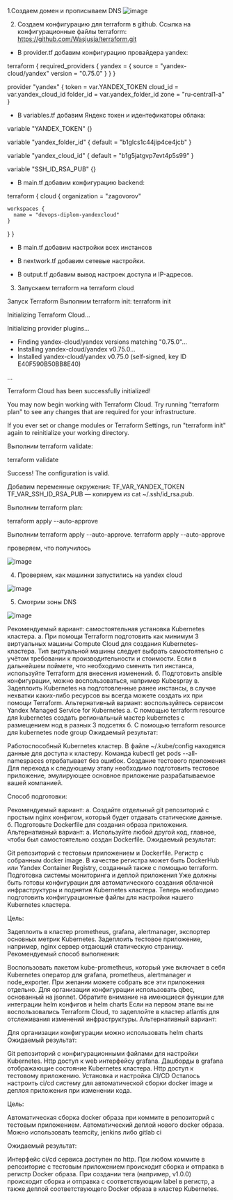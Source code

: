 

1.Создаем домен и прописываем DNS
![image](https://user-images.githubusercontent.com/91008731/189588264-7e147679-2836-4975-9273-eae7a46487d6.png)

2. Создаем конфигурацию для terraform в github. Ссылка на конфигурационные файлы terraform: https://github.com/Wasjusja/terraform.git

- В provider.tf добавим конфигурацию провайдера yandex:

terraform {
  required_providers {
    yandex = {
      source  = "yandex-cloud/yandex"
      version = "0.75.0"
    }
  }
}

provider "yandex" {
  token     = var.YANDEX_TOKEN
  cloud_id  = var.yandex_cloud_id
  folder_id = var.yandex_folder_id
  zone      = "ru-central1-a"
}


 - В variables.tf добавим Яндекс токен и идентефикаторы облака:

variable "YANDEX_TOKEN" {}

variable "yandex_folder_id" {
  default = "b1glcs1c44jip4ce4jcb"
}

variable "yandex_cloud_id" {
  default = "b1g5jatgvp7evt4p5s99"
}

variable "SSH_ID_RSA_PUB" {}


 - В main.tf добавим конфигурацию backend:

terraform {
  cloud {
    organization = "zagovorov"

    workspaces {
      name = "devops-diplom-yandexcloud"
    }
  }
}


 - В main.tf добавим настройки всех инстансов

-  В nextwork.tf добавим сетевые настройки.
-  В output.tf добавим вывод настроек доступа и IP-адресов.


3. Запускаем terraform на terraform cloud

Запуск Terraform
Выполним terraform init:
terraform init


Initializing Terraform Cloud...

Initializing provider plugins...
- Finding yandex-cloud/yandex versions matching "0.75.0"...
- Installing yandex-cloud/yandex v0.75.0...
- Installed yandex-cloud/yandex v0.75.0 (self-signed, key ID E40F590B50BB8E40)

...

Terraform Cloud has been successfully initialized!

You may now begin working with Terraform Cloud. Try running "terraform plan" to
see any changes that are required for your infrastructure.

If you ever set or change modules or Terraform Settings, run "terraform init"
again to reinitialize your working directory.

Выполним terraform validate:

terraform validate

Success! The configuration is valid.

Добавим переменные окружения:
TF_VAR_YANDEX_TOKEN 
TF_VAR_SSH_ID_RSA_PUB — копируем из cat ~/.ssh/id_rsa.pub.

Выполним terraform plan:

terraform apply --auto-approve

Выполним terraform apply --auto-approve.
terraform apply --auto-approve

проверяем,  что получилось

![image](https://user-images.githubusercontent.com/91008731/189588527-8d9d7999-1247-47ec-99a1-cfc8e6a28c9d.png)

4. Проверяем,  как машинки запустились на yandex cloud

![image](https://user-images.githubusercontent.com/91008731/189745940-b0fbb8d0-523a-426d-9906-79ec1d371e04.png)

5. Смотрим зоны DNS

![image](https://user-images.githubusercontent.com/91008731/189747371-95d6252d-eb3f-4309-8f61-9072b1f26f23.png)



Рекомендуемый вариант: самостоятельная установка Kubernetes кластера.
а. При помощи Terraform подготовить как минимум 3 виртуальных машины Compute Cloud для создания Kubernetes-кластера. Тип виртуальной машины следует выбрать самостоятельно с учётом требовании к производительности и стоимости. Если в дальнейшем поймете, что необходимо сменить тип инстанса, используйте Terraform для внесения изменений.
б. Подготовить ansible конфигурации, можно воспользоваться, например Kubespray
в. Задеплоить Kubernetes на подготовленные ранее инстансы, в случае нехватки каких-либо ресурсов вы всегда можете создать их при помощи Terraform.
Альтернативный вариант: воспользуйтесь сервисом Yandex Managed Service for Kubernetes
а. С помощью terraform resource для kubernetes создать региональный мастер kubernetes с размещением нод в разных 3 подсетях
б. С помощью terraform resource для kubernetes node group
Ожидаемый результат:

Работоспособный Kubernetes кластер.
В файле ~/.kube/config находятся данные для доступа к кластеру.
Команда kubectl get pods --all-namespaces отрабатывает без ошибок.
Создание тестового приложения
Для перехода к следующему этапу необходимо подготовить тестовое приложение, эмулирующее основное приложение разрабатываемое вашей компанией.

Способ подготовки:

Рекомендуемый вариант:
а. Создайте отдельный git репозиторий с простым nginx конфигом, который будет отдавать статические данные.
б. Подготовьте Dockerfile для создания образа приложения.
Альтернативный вариант:
а. Используйте любой другой код, главное, чтобы был самостоятельно создан Dockerfile.
Ожидаемый результат:

Git репозиторий с тестовым приложением и Dockerfile.
Регистр с собранным docker image. В качестве регистра может быть DockerHub или Yandex Container Registry, созданный также с помощью terraform.
Подготовка cистемы мониторинга и деплой приложения
Уже должны быть готовы конфигурации для автоматического создания облачной инфраструктуры и поднятия Kubernetes кластера.
Теперь необходимо подготовить конфигурационные файлы для настройки нашего Kubernetes кластера.

Цель:

Задеплоить в кластер prometheus, grafana, alertmanager, экспортер основных метрик Kubernetes.
Задеплоить тестовое приложение, например, nginx сервер отдающий статическую страницу.
Рекомендуемый способ выполнения:

Воспользовать пакетом kube-prometheus, который уже включает в себя Kubernetes оператор для grafana, prometheus, alertmanager и node_exporter. При желании можете собрать все эти приложения отдельно.
Для организации конфигурации использовать qbec, основанный на jsonnet. Обратите внимание на имеющиеся функции для интеграции helm конфигов и helm charts
Если на первом этапе вы не воспользовались Terraform Cloud, то задеплойте в кластер atlantis для отслеживания изменений инфраструктуры.
Альтернативный вариант:

Для организации конфигурации можно использовать helm charts
Ожидаемый результат:

Git репозиторий с конфигурационными файлами для настройки Kubernetes.
Http доступ к web интерфейсу grafana.
Дашборды в grafana отображающие состояние Kubernetes кластера.
Http доступ к тестовому приложению.
Установка и настройка CI/CD
Осталось настроить ci/cd систему для автоматической сборки docker image и деплоя приложения при изменении кода.

Цель:

Автоматическая сборка docker образа при коммите в репозиторий с тестовым приложением.
Автоматический деплой нового docker образа.
Можно использовать teamcity, jenkins либо gitlab ci

Ожидаемый результат:

Интерфейс ci/cd сервиса доступен по http.
При любом коммите в репозиторие с тестовым приложением происходит сборка и отправка в регистр Docker образа.
При создании тега (например, v1.0.0) происходит сборка и отправка с соответствующим label в регистр, а также деплой соответствующего Docker образа в кластер Kubernetes.
